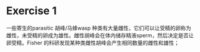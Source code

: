 # Exercise 1    
一些寄生的parasitic 胡峰/马蜂wasp 种类有大量雌性，它们可以让受精的卵称为雌性，未受精的卵成为雄性。雌性胡峰会在体内储存精液sperm，然后决定是否让卵受精。Fisher 的科研发现某种类雌性胡峰会产生相同数量的雌性和雄性；
